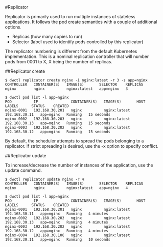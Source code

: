#Replicator

Replicator is primarily used to run multiple instances of stateless applications.
It follows the pod create semantics with a couple of additional options.
- Replicas (how many copies to run)
- Selector (label used to identify pods controlled by this replicator)

The replicator numbering is different from the default Kubernetes implementation.
This is a nominal replication controller that will number pods from 0001 to X, X
being the number of replicas.

##Replicator create
```
$ dwctl replicator create nginx -i nginx:latest -r 3 -s app=nginx
CONTROLLER   CONTAINER(S)   IMAGE(S)       SELECTOR    REPLICAS
nginx        nginx          nginx:latest   app=nginx   3

$ dwctl pod list -l app=nginx
POD          IP               CONTAINER(S)   IMAGE(S)       HOST            LABELS      STATUS    CREATED
nginx-0001   192.168.30.201   nginx          nginx:latest   192.168.30.11   app=nginx   Running   15 seconds
nginx-0002   192.168.30.203   nginx          nginx:latest   192.168.30.13   app=nginx   Running   15 seconds
nginx-0003   192.168.30.202   nginx          nginx:latest   192.168.30.12   app=nginx   Running   15 seconds
```

By default, the scheduler attempts to spread the pods belonging to a replicator.
If strict spreading is desired, use the -x option to specify conflict.

##Replicator update

To increase/decrease the number of instances of the application, use the update
command.

```
$ dwctl replicator update nginx -r 4
CONTROLLER   CONTAINER(S)   IMAGE(S)       SELECTOR    REPLICAS
nginx        nginx          nginx:latest   app=nginx   4

$ dwctl pod list -l app=nginx
POD          IP               CONTAINER(S)   IMAGE(S)       HOST            LABELS      STATUS    CREATED
nginx-0001   192.168.30.201   nginx          nginx:latest   192.168.30.11   app=nginx   Running   4 minutes
nginx-0002   192.168.30.203   nginx          nginx:latest   192.168.30.13   app=nginx   Running   4 minutes
nginx-0003   192.168.30.202   nginx          nginx:latest   192.168.30.12   app=nginx   Running   4 minutes
nginx-0004   192.168.30.106   nginx          nginx:latest   192.168.30.11   app=nginx   Running   10 seconds
```
